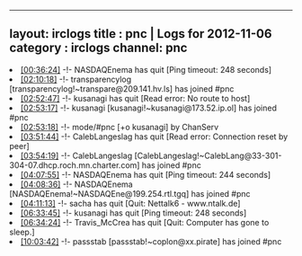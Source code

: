 
---
layout: irclogs
title : pnc | Logs for 2012-11-06
category : irclogs
channel: pnc
---
<li class="logitem"><a href="#00:36:24" name="00:36:24" class="time">[00:36:24]</a> -!- <span class="quit">NASDAQEnema</span> has quit [Ping timeout: 248 seconds] </li>
<li class="logitem"><a href="#02:10:18" name="02:10:18" class="time">[02:10:18]</a> -!- <span class="join">transparencylog</span> [transparencylog!~transpare@209.141.hv.ls] has joined #pnc </li>
<li class="logitem"><a href="#02:52:47" name="02:52:47" class="time">[02:52:47]</a> -!- <span class="quit">kusanagi</span> has quit [Read error: No route to host] </li>
<li class="logitem"><a href="#02:53:17" name="02:53:17" class="time">[02:53:17]</a> -!- <span class="join">kusanagi</span> [kusanagi!~kusanagi@173.52.ip.ol] has joined #pnc </li>
<li class="logitem"><a href="#02:53:18" name="02:53:18" class="time">[02:53:18]</a> -!- mode/<span class="mode">#pnc</span> [+o kusanagi] by ChanServ </li>
<li class="logitem"><a href="#03:51:44" name="03:51:44" class="time">[03:51:44]</a> -!- <span class="quit">CalebLangeslag</span> has quit [Read error: Connection reset by peer] </li>
<li class="logitem"><a href="#03:54:19" name="03:54:19" class="time">[03:54:19]</a> -!- <span class="join">CalebLangeslag</span> [CalebLangeslag!~CalebLang@33-301-304-07.dhcp.roch.mn.charter.com] has joined #pnc </li>
<li class="logitem"><a href="#04:07:55" name="04:07:55" class="time">[04:07:55]</a> -!- <span class="quit">NASDAQEnema</span> has quit [Ping timeout: 244 seconds] </li>
<li class="logitem"><a href="#04:08:36" name="04:08:36" class="time">[04:08:36]</a> -!- <span class="join">NASDAQEnema</span> [NASDAQEnema!~NASDAQEne@199.254.rtl.tgq] has joined #pnc </li>
<li class="logitem"><a href="#04:11:13" name="04:11:13" class="time">[04:11:13]</a> -!- <span class="quit">sacha</span> has quit [Quit: Nettalk6 - www.ntalk.de] </li>
<li class="logitem"><a href="#06:33:45" name="06:33:45" class="time">[06:33:45]</a> -!- <span class="quit">kusanagi</span> has quit [Ping timeout: 248 seconds] </li>
<li class="logitem"><a href="#06:34:24" name="06:34:24" class="time">[06:34:24]</a> -!- <span class="quit">Travis_McCrea</span> has quit [Quit: Computer has gone to sleep.] </li>
<li class="logitem"><a href="#10:03:42" name="10:03:42" class="time">[10:03:42]</a> -!- <span class="join">passstab</span> [passstab!~coplon@xx.pirate] has joined #pnc </li>



